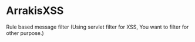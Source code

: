 # ArrakisXSS
Rule based message filter (Using servlet filter for XSS,  You want to filter for other purpose.)
